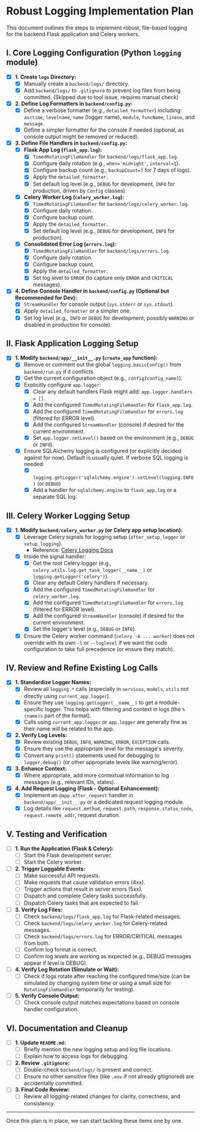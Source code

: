 # Robust Logging Implementation Plan

This document outlines the steps to implement robust, file-based logging for the backend Flask application and Celery workers.

## I. Core Logging Configuration (Python `logging` module)

-   [x] **1. Create `logs` Directory:**
    -   [x] Manually create a `backend/logs/` directory.
    -   [x] Add `backend/logs/` to `.gitignore` to prevent log files from being committed. (Skipped due to tool issue, requires manual check)
-   [x] **2. Define Log Formatters in `backend/config.py`:**
    -   [x] Define a verbose formatter (e.g., `detailed_formatter`) including: `asctime`, `levelname`, `name` (logger name), `module`, `funcName`, `lineno`, and `message`.
    -   [x] Define a simpler formatter for the console if needed (optional, as console output might be removed or reduced).
-   [x] **3. Define File Handlers in `backend/config.py`:**
    -   [x] **Flask App Log (`flask_app.log`):**
        -   [x] `TimedRotatingFileHandler` for `backend/logs/flask_app.log`.
        -   [x] Configure daily rotation (e.g., `when='midnight'`, `interval=1`).
        -   [x] Configure backup count (e.g., `backupCount=7` for 7 days of logs).
        -   [x] Apply the `detailed_formatter`.
        -   [x] Set default log level (e.g., `DEBUG` for development, `INFO` for production, driven by `Config` classes).
    -   [x] **Celery Worker Log (`celery_worker.log`):**
        -   [x] `TimedRotatingFileHandler` for `backend/logs/celery_worker.log`.
        -   [x] Configure daily rotation.
        -   [x] Configure backup count.
        -   [x] Apply the `detailed_formatter`.
        -   [x] Set default log level (e.g., `DEBUG` for development, `INFO` for production).
    -   [x] **Consolidated Error Log (`errors.log`):**
        -   [x] `TimedRotatingFileHandler` for `backend/logs/errors.log`.
        -   [x] Configure daily rotation.
        -   [x] Configure backup count.
        -   [x] Apply the `detailed_formatter`.
        -   [x] Set log level to `ERROR` (to capture only `ERROR` and `CRITICAL` messages).
-   [x] **4. Define Console Handler in `backend/config.py` (Optional but Recommended for Dev):**
    -   [x] `StreamHandler` for console output (`sys.stderr` or `sys.stdout`).
    -   [x] Apply `detailed_formatter` or a simpler one.
    -   [x] Set log level (e.g., `INFO` or `DEBUG` for development, possibly `WARNING` or disabled in production for console).

## II. Flask Application Logging Setup

-   [x] **1. Modify `backend/app/__init__.py` (`create_app` function):**
    -   [x] Remove or comment out the global `logging.basicConfig()` from `backend/run.py` if it conflicts.
    -   [x] Get the current configuration object (e.g., `config[config_name]`).
    -   [x] Explicitly configure `app.logger`:
        -   [x] Clear any default handlers Flask might add: `app.logger.handlers = []`.
        -   [x] Add the configured `TimedRotatingFileHandler` for `flask_app.log`.
        -   [x] Add the configured `TimedRotatingFileHandler` for `errors.log` (filtered for ERROR level).
        -   [x] Add the configured `StreamHandler` (console) if desired for the current environment.
        -   [x] Set `app.logger.setLevel()` based on the environment (e.g., `DEBUG` or `INFO`).
    -   [x] Ensure SQLAlchemy logging is configured (or explicitly decided against for now). Default is usually quiet. If verbose SQL logging is needed:
        -   [x] `logging.getLogger('sqlalchemy.engine').setLevel(logging.INFO)` (or `DEBUG`)
        -   [x] Add a handler for `sqlalchemy.engine` to `flask_app.log` or a separate SQL log.

## III. Celery Worker Logging Setup

-   [x] **1. Modify `backend/celery_worker.py` (or Celery app setup location):**
    -   [x] Leverage Celery signals for logging setup (`after_setup_logger` or `setup_logging`).
        -   Reference: [Celery Logging Docs](https://docs.celeryq.dev/en/stable/userguide/signals.html#setup_logging)
    -   [x] Inside the signal handler:
        -   [x] Get the root Celery logger (e.g., `celery.utils.log.get_task_logger(__name__)` or `logging.getLogger('celery')`).
        -   [x] Clear any default Celery handlers if necessary.
        -   [x] Add the configured `TimedRotatingFileHandler` for `celery_worker.log`.
        -   [x] Add the configured `TimedRotatingFileHandler` for `errors.log` (filtered for ERROR level).
        -   [x] Add the configured `StreamHandler` (console) if desired for the current environment.
        -   [x] Set the logger's level (e.g., `DEBUG` or `INFO`).
    -   [x] Ensure the Celery worker command (`celery -A ... worker`) does not override with its own `-l` or `--loglevel` if we want the code configuration to take full precedence (or ensure they match).

## IV. Review and Refine Existing Log Calls

-   [x] **1. Standardize Logger Names:**
    -   [x] Review all `logging.*` calls (especially in `services`, `models`, `utils` not directly using `current_app.logger`).
    -   [x] Ensure they use `logging.getLogger(__name__)` to get a module-specific logger. This helps with filtering and context in logs (the `%(name)s` part of the format).
    -   [x] Calls using `current_app.logger` or `app.logger` are generally fine as their name will be related to the app.
-   [x] **2. Verify Log Levels:**
    -   [x] Review existing `DEBUG`, `INFO`, `WARNING`, `ERROR`, `EXCEPTION` calls.
    -   [x] Ensure they use the appropriate level for the message's severity.
    -   [x] Convert any `print()` statements used for debugging to `logger.debug()` (or other appropriate levels like warning/error).
-   [x] **3. Enhance Context:**
    -   [x] Where appropriate, add more contextual information to log messages (e.g., relevant IDs, states).
-   [x] **4. Add Request Logging (Flask - Optional Enhancement):**
    -   [x] Implement an `@app.after_request` handler in `backend/app/__init__.py` or a dedicated request logging module.
    -   [x] Log details like `request.method`, `request.path`, `response.status_code`, `request.remote_addr`, request duration.

## V. Testing and Verification

-   [ ] **1. Run the Application (Flask & Celery):**
    -   [ ] Start the Flask development server.
    -   [ ] Start the Celery worker.
-   [ ] **2. Trigger Loggable Events:**
    -   [ ] Make successful API requests.
    -   [ ] Make requests that cause validation errors (4xx).
    -   [ ] Trigger actions that result in server errors (5xx).
    -   [ ] Dispatch and complete Celery tasks successfully.
    -   [ ] Dispatch Celery tasks that are expected to fail.
-   [ ] **3. Verify Log Files:**
    -   [ ] Check `backend/logs/flask_app.log` for Flask-related messages.
    -   [ ] Check `backend/logs/celery_worker.log` for Celery-related messages.
    -   [ ] Check `backend/logs/errors.log` for ERROR/CRITICAL messages from both.
    -   [ ] Confirm log format is correct.
    -   [ ] Confirm log levels are working as expected (e.g., DEBUG messages appear if level is DEBUG).
-   [ ] **4. Verify Log Rotation (Simulate or Wait):**
    -   [ ] Check if logs rotate after reaching the configured time/size (can be simulated by changing system time or using a small size for `RotatingFileHandler` temporarily for testing).
-   [ ] **5. Verify Console Output:**
    -   [ ] Check console output matches expectations based on console handler configuration.

## VI. Documentation and Cleanup

-   [ ] **1. Update `README.md`:**
    -   [ ] Briefly mention the new logging setup and log file locations.
    -   [ ] Explain how to access logs for debugging.
-   [ ] **2. Review `.gitignore`:**
    -   [ ] Double-check `backend/logs/` is present and correct.
    -   [ ] Ensure no other sensitive files (like `.env` if not already gitignored) are accidentally committed.
-   [ ] **3. Final Code Review:**
    -   [ ] Review all logging-related changes for clarity, correctness, and consistency.

---
Once this plan is in place, we can start tackling these items one by one. 